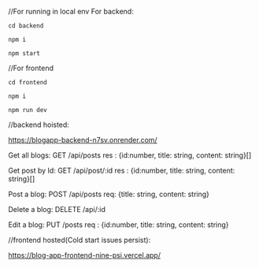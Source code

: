 //For running in local env
  For backend:
  
    cd backend
  
    npm i
  
    npm start 
  

  //For frontend
  
    cd frontend
  
    npm i 
  
    npm run dev
  
//backend hoisted: 

https://blogapp-backend-n7sv.onrender.com/

  Get all blogs:  GET /api/posts 
                      res : {id:number, title: string, content: string}[]
                      
  Get post by Id: GET /api/post/:id
                      res : {id:number, title: string, content: string}[]
                      
  Post a blog:    POST /api/posts
                      req: {title: string, content: string}
                      
  Delete a blog:  DELETE /api/:id
  
                      
  Edit a  blog:   PUT /posts
                      req : {id:number, title: string, content: string}
                      
//frontend hosted(Cold start issues persist):

https://blog-app-frontend-nine-psi.vercel.app/

